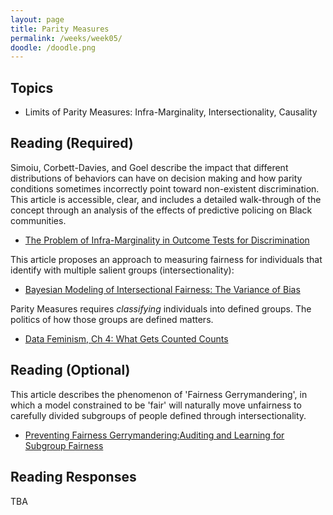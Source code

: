 ```yaml
---
layout: page
title: Parity Measures
permalink: /weeks/week05/
doodle: /doodle.png
---
```


## Topics

* Limits of Parity Measures: Infra-Marginality, Intersectionality, Causality

## Reading (Required)

Simoiu, Corbett-Davies, and Goel describe the impact that different
distributions of behaviors can have on decision making and how parity
conditions sometimes incorrectly point toward non-existent
discrimination. This article is accessible, clear, and includes a
detailed walk-through of the concept through an analysis of the
effects of predictive policing on Black communities.

* [The Problem of Infra-Marginality in Outcome Tests for Discrimination](https://5harad.com/papers/threshold-test.pdf)

This article proposes an approach to measuring fairness for
individuals that identify with multiple salient groups
(intersectionality):

* [Bayesian Modeling of Intersectional Fairness: The Variance of Bias](https://arxiv.org/pdf/1811.07255.pdf)

Parity Measures requires *classifying* individuals into defined
groups. The politics of how those groups are defined matters.

* [Data Feminism, Ch 4: What Gets Counted Counts](https://data-feminism.mitpress.mit.edu/pub/h1w0nbqp/release/2)

## Reading (Optional)

This article describes the phenomenon of 'Fairness Gerrymandering', in
which a model constrained to be 'fair' will naturally move unfairness
to carefully divided subgroups of people defined through
intersectionality.

* [Preventing Fairness Gerrymandering:Auditing and Learning for Subgroup Fairness](https://arxiv.org/pdf/1711.05144.pdf)

## Reading Responses

TBA
